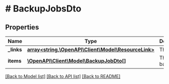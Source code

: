 # # BackupJobsDto

## Properties

Name | Type | Description | Notes
------------ | ------------- | ------------- | -------------
**_links** | [**array<string,\OpenAPI\Client\Model\ResourceLink>**](ResourceLink.md) | The links. |
**items** | [**\OpenAPI\Client\Model\BackupJobDto[]**](BackupJobDto.md) | The backups. |

[[Back to Model list]](../../README.md#models) [[Back to API list]](../../README.md#endpoints) [[Back to README]](../../README.md)
